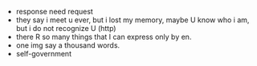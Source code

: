 


- response need request
- they say i meet u ever, but i lost my memory, maybe U know who i am, but i do not recognize U (http)
- there R so many things that I can express only by en.
- one img say a thousand words.
- self-government
